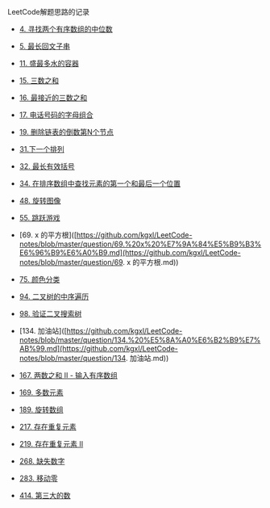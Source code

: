 LeetCode解题思路的记录

- [4. 寻找两个有序数组的中位数](https://github.com/kgxl/LeetCode-notes/blob/master/question/4.%20%E5%AF%BB%E6%89%BE%E4%B8%A4%E4%B8%AA%E6%9C%89%E5%BA%8F%E6%95%B0%E7%BB%84%E7%9A%84%E4%B8%AD%E4%BD%8D%E6%95%B0.md)

- [5. 最长回文子串](https://github.com/kgxl/LeetCode-notes/blob/master/question/5.%20%E6%9C%80%E9%95%BF%E5%9B%9E%E6%96%87%E5%AD%90%E4%B8%B2.md)

- [11. 盛最多水的容器](https://github.com/kgxl/LeetCode-notes/blob/master/question/11.%20%E7%9B%9B%E6%9C%80%E5%A4%9A%E6%B0%B4%E7%9A%84%E5%AE%B9%E5%99%A8.md)

- [15. 三数之和](https://github.com/kgxl/LeetCode-notes/blob/master/question/15.%20%E4%B8%89%E6%95%B0%E4%B9%8B%E5%92%8C.md)

- [16. 最接近的三数之和](https://github.com/kgxl/LeetCode-notes/blob/master/question/16.%20%E6%9C%80%E6%8E%A5%E8%BF%91%E7%9A%84%E4%B8%89%E6%95%B0%E4%B9%8B%E5%92%8C.md)

- [17. 电话号码的字母组合](https://github.com/kgxl/LeetCode-notes/blob/master/question/17.%20%E7%94%B5%E8%AF%9D%E5%8F%B7%E7%A0%81%E7%9A%84%E5%AD%97%E6%AF%8D%E7%BB%84%E5%90%88.md)

- [19. 删除链表的倒数第N个节点](https://github.com/kgxl/LeetCode-notes/blob/master/question/19.%20%E5%88%A0%E9%99%A4%E9%93%BE%E8%A1%A8%E7%9A%84%E5%80%92%E6%95%B0%E7%AC%ACN%E4%B8%AA%E8%8A%82%E7%82%B9.md)

- [31.下一个排列](https://github.com/kgxl/LeetCode-notes/blob/master/question/31.%20%E4%B8%8B%E4%B8%80%E4%B8%AA%E6%8E%92%E5%88%97.md)

- [32. 最长有效括号](https://github.com/kgxl/LeetCode-notes/blob/master/question/32.%20%E6%9C%80%E9%95%BF%E6%9C%89%E6%95%88%E6%8B%AC%E5%8F%B7.md)

- [34. 在排序数组中查找元素的第一个和最后一个位置](https://github.com/kgxl/LeetCode-notes/blob/master/question/34.%20%E5%9C%A8%E6%8E%92%E5%BA%8F%E6%95%B0%E7%BB%84%E4%B8%AD%E6%9F%A5%E6%89%BE%E5%85%83%E7%B4%A0%E7%9A%84%E7%AC%AC%E4%B8%80%E4%B8%AA%E5%92%8C%E6%9C%80%E5%90%8E%E4%B8%80%E4%B8%AA%E4%BD%8D%E7%BD%AE.md)

- [48. 旋转图像](https://github.com/kgxl/LeetCode-notes/blob/master/question/48.%20%E6%97%8B%E8%BD%AC%E5%9B%BE%E5%83%8F.md)

- [55. 跳跃游戏](https://github.com/kgxl/LeetCode-notes/blob/master/question/55.%20%E8%B7%B3%E8%B7%83%E6%B8%B8%E6%88%8F.md)

- [69. x 的平方根]([https://github.com/kgxl/LeetCode-notes/blob/master/question/69.%20x%20%E7%9A%84%E5%B9%B3%E6%96%B9%E6%A0%B9.md](https://github.com/kgxl/LeetCode-notes/blob/master/question/69. x 的平方根.md))

- [75. 颜色分类](https://github.com/kgxl/LeetCode-notes/blob/master/question/75.%20%E9%A2%9C%E8%89%B2%E5%88%86%E7%B1%BB.md)

- [94. 二叉树的中序遍历](https://github.com/kgxl/LeetCode-notes/blob/master/question/94.%20%E4%BA%8C%E5%8F%89%E6%A0%91%E7%9A%84%E4%B8%AD%E5%BA%8F%E9%81%8D%E5%8E%86.md)

- [98. 验证二叉搜索树](https://github.com/kgxl/LeetCode-notes/blob/master/question/98.%20%E9%AA%8C%E8%AF%81%E4%BA%8C%E5%8F%89%E6%90%9C%E7%B4%A2%E6%A0%91.md)

- [134. 加油站]([https://github.com/kgxl/LeetCode-notes/blob/master/question/134.%20%E5%8A%A0%E6%B2%B9%E7%AB%99.md](https://github.com/kgxl/LeetCode-notes/blob/master/question/134. 加油站.md))

- [167. 两数之和 II - 输入有序数组](https://github.com/kgxl/LeetCode-notes/blob/master/question/167.%20%E4%B8%A4%E6%95%B0%E4%B9%8B%E5%92%8C%20II%20-%20%E8%BE%93%E5%85%A5%E6%9C%89%E5%BA%8F%E6%95%B0%E7%BB%84.md)

- [169. 多数元素](https://github.com/kgxl/LeetCode-notes/blob/master/question/169.%20%E5%A4%9A%E6%95%B0%E5%85%83%E7%B4%A0.md)

- [189. 旋转数组](https://github.com/kgxl/LeetCode-notes/blob/master/question/189.%20%E6%97%8B%E8%BD%AC%E6%95%B0%E7%BB%84.md)

- [217. 存在重复元素](http://github.com/kgxl/LeetCode-notes/blob/master/question/217.%20%E5%AD%98%E5%9C%A8%E9%87%8D%E5%A4%8D%E5%85%83%E7%B4%A0.md)

- [219. 存在重复元素 II](https://github.com/kgxl/LeetCode-notes/blob/master/question/219.%20%E5%AD%98%E5%9C%A8%E9%87%8D%E5%A4%8D%E5%85%83%E7%B4%A0%20II.md)

- [268. 缺失数字](https://github.com/kgxl/LeetCode-notes/blob/master/question/268.%20%E7%BC%BA%E5%A4%B1%E6%95%B0%E5%AD%97.md)

- [283. 移动零](https://github.com/kgxl/LeetCode-notes/blob/master/question/283.%20%E7%A7%BB%E5%8A%A8%E9%9B%B6.md)

- [414. 第三大的数](https://github.com/kgxl/LeetCode-notes/blob/master/question/414.%20%E7%AC%AC%E4%B8%89%E5%A4%A7%E7%9A%84%E6%95%B0.md)

  

  

